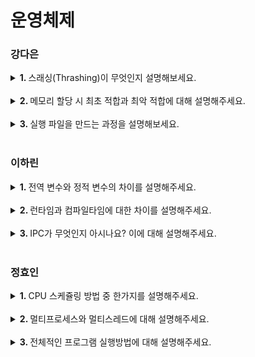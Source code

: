 # 운영체제

### 강다은
<details>
   <summary> <b>1. </b> 스래싱(Thrashing)이 무엇인지 설명해보세요. </summary> <br />
<div>
  
- 스래싱은 너무 잦은 페이지 교체가 발생하는 현상입니다. <br />
- 계속적으로 페이지 부재가 발생하여 프로세스 처리 시간보다 페이지 교체 시간이 더 많이 발생하는 현상입니다.
</div>
</details>
<br />

<details>
   <summary> <b>2. </b> 메모리 할당 시 최초 적합과 최악 적합에 대해 설명해주세요. </summary> <br />
<div>
  
- 주기억 장치의 사용 가능한 공간 중 처음으로 찾아낸 곳에 데이터를 저장하는 것이 최초 적합입니다.  <br />
- 주기억 장치의 사용 가능한 공간을 모두 비교한 후 가장 큰 공간을 선택하여 데이터를 저장하는 것이 최악 적합입니다.
</div>
</details>
<br />

<details>
   <summary> <b>3. </b> 실행 파일을 만드는 과정을 설명해보세요. </summary> <br />
<div>
  
- 실행가능한 파일은 빌드 과정을 거쳐서 만들어집니다.
- 빌드(Build)는 고급언어와 같이 사용자가 작성한 코드를 컴퓨터가 이해할 수 있는 기계어로 번역하는 과정입니다. <br />
- 빌드 과정은 Compile, Interpreted, Hybrid 크게 세가지 방식이 있습니다. <br />

type|description|
---|---|
Compile|소스코드 전체를 기계어로 번역|
Interpreted| 소스코드를 한 줄씩 번역하면서 실행|
Hybrid| 소스코드 전체를 바이트 코드로 번역한 후, 가상머신에서 한 줄씩 실행|

</div>
</details>
<br />


### 이하린
<details>
   <summary> <b>1. </b> 전역 변수와 정적 변수의 차이를 설명해주세요. </summary> <br />
<div>
   
   - `전역 변수`와 `정적 변수`는 다른 파일에서 접근 허용이 가능한지, 생애주기, 사용 범위에 따라 차이점이 존재합니다.
   - `정적 변수`는 해당 함수나 블록이 실행될 때 생성되고 프로그램 소멸까지의 생애주기를 가지지만 `전역 변수`는 프로그램 생성부터 소멸까지의 생애주기를 가집니다.
   - 또, `정적 변수`는 다른 파일에서 접근 허용이 불가능하지만 전역 변수는 가능합니다.
   - 마지막으로 `정적 변수`는 함수 외부에 선언했을 경우 선언된 파일에서, 함수 내부 선언을 했을 경우 중괄호 내부에서 사용이 가능합니다. 하지만, `전역 변수`는 프로그램 전체에서 사용이 가능합니다.

</div>
</details>
<br />

<details>
   <summary> <b>2. </b> 런타임과 컴파일타임에 대한 차이를 설명해주세요. </summary> <br />
<div>
   
   - `컴파일타임`은 컴파일이라는 과정을 통해 기계가 읽을 수 있는 형태로 변환하는 시간이며 코드의 구문 오류 확인과 최적화를 수행합니다.
   - 반면에 `런타임`은 컴파일 타임 이후 컴파일된 코드가 실행되고 동작하는 시간입니다.

</div>
</details>
<br />

<details>
   <summary> <b>3. </b> IPC가 무엇인지 아시나요? 이에 대해 설명해주세요. </summary> <br />
<div>
   
- `IPC`는 프로세스들끼리 통신하며 서로 데이터를 주고 받는 행위를 말합니다.
- 프로세스는 독립되어있어 통신이 힘드므로 커널 영역에서 `IPC`라는 내부 프로세스간 통신을 제공합니다.

</div>
</details>
<br />

### 정효인
<details>
   <summary> <b>1. </b> CPU 스케쥴링 방법 중 한가지를 설명해주세요. </summary> <br />
<div>
   
  - 하나의 프로세스가 CPU를 차지하고 있어도 우선순위가 높은 다른 프로세스가 대기하는 경우 현재 프로세스를 중단 시키고 우선순위가 높은 프로세스에게 CPU를 할당하는 선점 스케쥴링 방법 중 라운드 로빈(RB)방법에 대해 설명하겠습니다.
  - 라운드 로빈은 각 프로세스가 동일한 할당 시간을 갖게되고 할당 시간이 지나고 나면 ready queue 맨 끝으로 가서 다시 CPU의 할당을 기다는 방법입니다.

</div>
</details>
<br />

<details>
   <summary> <b>2. </b> 멀티프로세스와 멀티스레드에 대해 설명해주세요. </summary> <br />
<div>
   
   - 멀티 프로세스는 하나의 프로세스가 죽더라도 다른 프로세스에 영향을 주지 않아 안정성이 높지만, 멀티 스레드보다 많은 메모리공간과 CPU 시간을 차지하는 단점이 있다.
   - 멀티 스레드는 멀티 프로세스보다 적은 메모리 공간을 차지하고 Context Switching이 빠른 장점이 있지만, 동기화 문제와 하나의 스레드 장애로 전체 스레드가 종료 될 위험을 갖고 있다.

</div>
</details>
<br />

<details>
   <summary> <b>3. </b> 전체적인 프로그램 실행방법에 대해 설명해주세요. </summary> <br />
<div>
   
   1. **전처리기**에 의한 치환 작업  
   2. **컴파일러**가 **기계어**로 번역(CPU의 명령어로 번역)  
   3. **어셈블러**가 기계어를 **바이너리 코드** 생성(CPU의 명령어를 바이너리 코드로 번역)  
   4. **링커**에 의한 연결과 결합(라이브러리와의 결합)  
   5. **로더**에 의해서 실행 가능한 파일을 메모리에 적재  
   6. 명령어를 CPU에 올려주고 **CPU에서 명령어 실행**  

</div>
</details>
<br />
